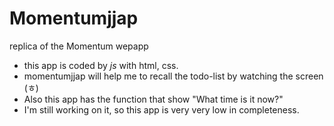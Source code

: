 # Momentumjjap
replica of the Momentum wepapp

- this app is coded by *js* with html, css.
- momentumjjap will help me to recall the todo-list by watching the screen (ㅎ)
- Also this app has the function that show "What time is it now?"
- I'm still working on it, so this app is very very low in completeness.
